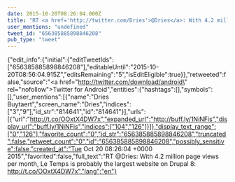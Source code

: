 ```yaml
---
date: 2015-10-20T08:26:04.000Z
title: "RT <a href='http://twitter.com/Dries'>@Dries</a>: With 4.2 million page views per month, Le Temps is probably the largest website on Drupal 8: http://t.co/OOxtX4DW7x″"
user_mentions: "undefined"
tweet_id: "656385885898846208"
pub_type: "tweet"
---
```

{"edit_info":{"initial":{"editTweetIds":["656385885898846208"],"editableUntil":"2015-10-20T08:56:04.915Z","editsRemaining":"5","isEditEligible":true}},"retweeted":false,"source":"<a href=\"http://twitter.com/download/android\" rel=\"nofollow\">Twitter for Android</a>","entities":{"hashtags":[],"symbols":[],"user_mentions":[{"name":"Dries Buytaert","screen_name":"Dries","indices":["3","9"],"id_str":"814641","id":"814641"}],"urls":[{"url":"http://t.co/OOxtX4DW7x","expanded_url":"http://buff.ly/1NiNFis","display_url":"buff.ly/1NiNFis","indices":["104","126"]}]},"display_text_range":["0","126"],"favorite_count":"0","id_str":"656385885898846208","truncated":false,"retweet_count":"0","id":"656385885898846208","possibly_sensitive":false,"created_at":"Tue Oct 20 08:26:04 +0000 2015","favorited":false,"full_text":"RT @Dries: With 4.2 million page views per month, Le Temps is probably the largest website on Drupal 8: http://t.co/OOxtX4DW7x","lang":"en"}
